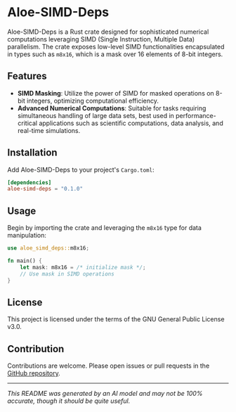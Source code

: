 # Aloe-SIMD-Deps

Aloe-SIMD-Deps is a Rust crate designed for sophisticated numerical computations leveraging SIMD (Single Instruction, Multiple Data) parallelism. The crate exposes low-level SIMD functionalities encapsulated in types such as `m8x16`, which is a mask over 16 elements of 8-bit integers.

## Features

- **SIMD Masking**: Utilize the power of SIMD for masked operations on 8-bit integers, optimizing computational efficiency.
- **Advanced Numerical Computations**: Suitable for tasks requiring simultaneous handling of large data sets, best used in performance-critical applications such as scientific computations, data analysis, and real-time simulations.

## Installation

Add Aloe-SIMD-Deps to your project's `Cargo.toml`:

```toml
[dependencies]
aloe-simd-deps = "0.1.0"
```

## Usage

Begin by importing the crate and leveraging the `m8x16` type for data manipulation:

```rust
use aloe_simd_deps::m8x16;

fn main() {
    let mask: m8x16 = /* initialize mask */;
    // Use mask in SIMD operations
}
```

## License

This project is licensed under the terms of the GNU General Public License v3.0.

## Contribution

Contributions are welcome. Please open issues or pull requests in the [GitHub repository](https://github.com/klebs6/aloe-rs).

---

*This README was generated by an AI model and may not be 100% accurate, though it should be quite useful.*